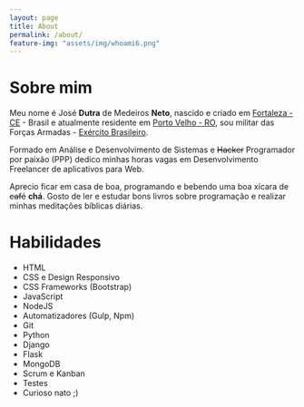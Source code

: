 ```yaml
---
layout: page
title: About
permalink: /about/
feature-img: "assets/img/whoami6.png"
---
```

# Sobre mim

Meu nome é José **Dutra** de Medeiros **Neto**, nascido e criado em [Fortaleza - CE](https://www.feriasbrasil.com.br/ce/fortaleza/) - Brasil e atualmente  residente em [Porto Velho - RO](https://www.portovelho.ro.gov.br/), sou militar das Forças Armadas - [Exército Brasileiro](http://www.eb.mil.br).

Formado em Análise e Desenvolvimento de Sistemas e ~~Hacker~~ Programador por paixão (PPP) dedico minhas horas vagas em Desenvolvimento Freelancer de aplicativos para Web.

Aprecio ficar em casa de boa, programando e bebendo uma boa xícara de ~~café~~ **chá**.
Gosto de ler e estudar bons livros sobre programação e realizar minhas meditações bíblicas diárias.

# Habilidades

* HTML
* CSS e Design Responsivo
* CSS Frameworks (Bootstrap)
* JavaScript
* NodeJS
* Automatizadores (Gulp, Npm)
* Git
* Python
* Django
* Flask
* MongoDB
* Scrum e Kanban
* Testes
* Curioso nato ;)

